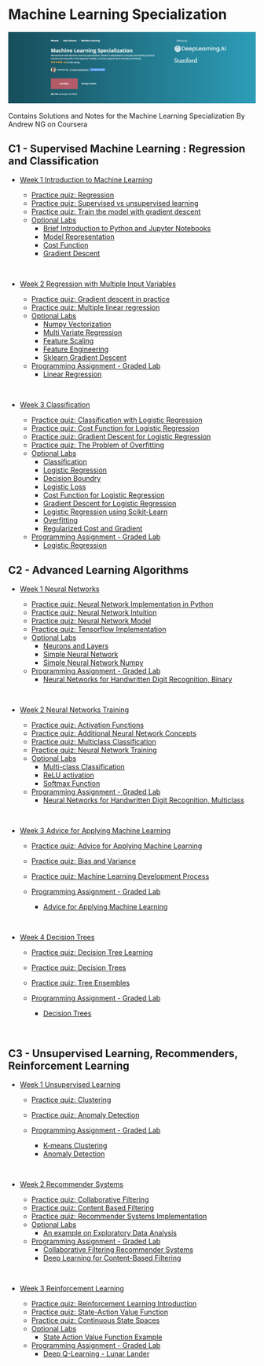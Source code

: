 # Machine Learning Specialization

![](/Header/header.PNG)

Contains Solutions and Notes for the Machine Learning Specialization By Andrew NG on Coursera

## C1 - Supervised Machine Learning : Regression and Classification


- [Week 1 Introduction to Machine Learning](/C1%20-%20Supervised%20Machine%20Learning%20Regression%20and%20Classification/Week%201%20Introduction%20to%20Machine%20Learning/)

    - [Practice quiz: Regression](/C1%20-%20Supervised%20Machine%20Learning%20Regression%20and%20Classification/Week%201%20Introduction%20to%20Machine%20Learning/Practice%20Quiz/Regression.PNG/)
    - [Practice quiz: Supervised vs unsupervised learning](/C1%20-%20Supervised%20Machine%20Learning%20Regression%20and%20Classification/Week%201%20Introduction%20to%20Machine%20Learning/Practice%20Quiz/Supervised%20vs%20Unsupervised%20Learning.PNG/)
    - [Practice quiz: Train the model with gradient descent](/C1%20-%20Supervised%20Machine%20Learning%20Regression%20and%20Classification/Week%201%20Introduction%20to%20Machine%20Learning/Practice%20Quiz/Train%20the%20model%20with%20gradient%20descent.png/)
  - [Optional Labs](/C1%20-%20Supervised%20Machine%20Learning%20Regression%20and%20Classification/Week%201%20Introduction%20to%20Machine%20Learning/Optional%20Labs)
    - [Brief Introduction to Python and Jupyter Notebooks](/C1%20-%20Supervised%20Machine%20Learning%20Regression%20and%20Classification/Week%201%20Introduction%20to%20Machine%20Learning/Optional%20Labs/C1_W1_Lab01_Python_Jupyter_Soln.ipynb)
    - [Model Representation](/C1%20-%20Supervised%20Machine%20Learning%20Regression%20and%20Classification/Week%201%20Introduction%20to%20Machine%20Learning/Optional%20Labs/C1_W1_Lab01_Python_Jupyter_Soln.ipynb)
    - [Cost Function](/C1%20-%20Supervised%20Machine%20Learning%20Regression%20and%20Classification/Week%201%20Introduction%20to%20Machine%20Learning/Optional%20Labs/C1_W1_Lab03_Cost_function_Soln.ipynb)
    - [Gradient Descent](/C1%20-%20Supervised%20Machine%20Learning%20Regression%20and%20Classification/Week%201%20Introduction%20to%20Machine%20Learning/Optional%20Labs/C1_W1_Lab04_Gradient_Descent_Soln.ipynb)

<br/>

- [Week 2 Regression with Multiple Input Variables](/C1%20-%20Supervised%20Machine%20Learning%20Regression%20and%20Classification/Week%202%20Regression%20with%20Multiple%20Input%20Variables/) 

    - [Practice quiz: Gradient descent in practice](/C1%20-%20Supervised%20Machine%20Learning%20Regression%20and%20Classification/Week%202%20Regression%20with%20Multiple%20Input%20Variables/Practice%20Quiz/Gradient%20Descent%20in%20Practice.png)
    - [Practice quiz: Multiple linear regression](/C1%20-%20Supervised%20Machine%20Learning%20Regression%20and%20Classification/Week%202%20Regression%20with%20Multiple%20Input%20Variables/Practice%20Quiz/Multiple%20Linear%20Regression.png)
    - [Optional Labs](/C1%20-%20Supervised%20Machine%20Learning%20Regression%20and%20Classification/Week%202%20Regression%20with%20Multiple%20Input%20Variables/Optional%20Labs/)
      - [Numpy Vectorization](/C1%20-%20Supervised%20Machine%20Learning%20Regression%20and%20Classification/Week%202%20Regression%20with%20Multiple%20Input%20Variables/Optional%20Labs/C1_W2_Lab01_Python_Numpy_Vectorization_Soln.ipynb)
      - [Multi Variate Regression](/C1%20-%20Supervised%20Machine%20Learning%20Regression%20and%20Classification/Week%202%20Regression%20with%20Multiple%20Input%20Variables/Optional%20Labs/C1_W2_Lab02_Multiple_Variable_Soln.ipynb)
      - [Feature Scaling](/C1%20-%20Supervised%20Machine%20Learning%20Regression%20and%20Classification/Week%202%20Regression%20with%20Multiple%20Input%20Variables/Optional%20Labs/C1_W2_Lab03_Feature_Scaling_and_Learning_Rate_Soln.ipynb)
      - [Feature Engineering](/C1%20-%20Supervised%20Machine%20Learning%20Regression%20and%20Classification/Week%202%20Regression%20with%20Multiple%20Input%20Variables/Optional%20Labs/C1_W2_Lab04_FeatEng_PolyReg_Soln.ipynb)
      - [Sklearn Gradient Descent](/C1%20-%20Supervised%20Machine%20Learning%20Regression%20and%20Classification/Week%202%20Regression%20with%20Multiple%20Input%20Variables/Optional%20Labs/C1_W2_Lab05_Sklearn_GD_Soln.ipynb)
    - [Programming Assignment - Graded Lab](/C1%20-%20Supervised%20Machine%20Learning%20Regression%20and%20Classification/Week%202%20Regression%20with%20Multiple%20Input%20Variables/Graded%20Lab/)
      - [Linear Regression](/C1%20-%20Supervised%20Machine%20Learning%20Regression%20and%20Classification/Week%202%20Regression%20with%20Multiple%20Input%20Variables/Graded%20Lab/LinearRegression.ipynb)

<br/>

- [Week 3 Classification](/C1%20-%20Supervised%20Machine%20Learning%20Regression%20and%20Classification/Week%203%20Classification/) 

    - [Practice quiz: Classification with Logistic Regression](/C1%20-%20Supervised%20Machine%20Learning%20Regression%20and%20Classification/Week%203%20Classification/Practice%20Quiz/Classification%20with%20Logistic%20Regression.png)
    - [Practice quiz: Cost Function for Logistic Regression](/C1%20-%20Supervised%20Machine%20Learning%20Regression%20and%20Classification/Week%203%20Classification/Practice%20Quiz/Cost%20Function%20for%20Logistic%20Regression.png)
    - [Practice quiz: Gradient Descent for Logistic Regression](/C1%20-%20Supervised%20Machine%20Learning%20Regression%20and%20Classification/Week%203%20Classification/Practice%20Quiz/Gradient%20Descent%20for%20Logistic%20Regression.png)
    - [Practice quiz: The Problem of Overfitting](/C1%20-%20Supervised%20Machine%20Learning%20Regression%20and%20Classification/Week%203%20Classification/Practice%20Quiz/The%20Problem%20of%20Overfitting.png)
    - [Optional Labs](/C1%20-%20Supervised%20Machine%20Learning%20Regression%20and%20Classification/Week%203%20Classification/Optional%20Labs/)
      - [Classification](/C1%20-%20Supervised%20Machine%20Learning%20Regression%20and%20Classification/Week%203%20Classification/Optional%20Labs/C1_W3_Lab01_Classification_Soln.ipynb)
      - [Logistic Regression](/C1%20-%20Supervised%20Machine%20Learning%20Regression%20and%20Classification/Week%203%20Classification/Optional%20Labs/C1_W3_Lab02_Sigmoid_function_Soln.ipynb)
      - [Decision Boundry](/C1%20-%20Supervised%20Machine%20Learning%20Regression%20and%20Classification/Week%203%20Classification/Optional%20Labs/C1_W3_Lab03_Decision_Boundary_Soln.ipynb)
      - [Logistic Loss](/C1%20-%20Supervised%20Machine%20Learning%20Regression%20and%20Classification/Week%203%20Classification/Optional%20Labs/C1_W3_Lab04_LogisticLoss_Soln.ipynb)
      - [Cost Function for Logistic Regression](/C1%20-%20Supervised%20Machine%20Learning%20Regression%20and%20Classification/Week%203%20Classification/Optional%20Labs/C1_W3_Lab05_Cost_Function_Soln.ipynb)
      - [Gradient Descent for Logistic Regression](/C1%20-%20Supervised%20Machine%20Learning%20Regression%20and%20Classification/Week%203%20Classification/Optional%20Labs/C1_W3_Lab06_Gradient_Descent_Soln.ipynb)
      - [Logistic Regression using Scikit-Learn](/C1%20-%20Supervised%20Machine%20Learning%20Regression%20and%20Classification/Week%203%20Classification/Optional%20Labs/C1_W3_Lab07_Scikit_Learn_Soln.ipynb)
      - [Overfitting](/C1%20-%20Supervised%20Machine%20Learning%20Regression%20and%20Classification/Week%203%20Classification/Optional%20Labs/C1_W3_Lab08_Overfitting_Soln.ipynb)
      - [Regularized Cost and Gradient](/C1%20-%20Supervised%20Machine%20Learning%20Regression%20and%20Classification/Week%203%20Classification/Optional%20Labs/C1_W3_Lab09_Regularization_Soln.ipynb)
    - [Programming Assignment - Graded Lab](/C1%20-%20Supervised%20Machine%20Learning%20Regression%20and%20Classification/Week%203%20Classification/Graded%20Lab/)
      - [Logistic Regression](/C1%20-%20Supervised%20Machine%20Learning%20Regression%20and%20Classification/Week%203%20Classification/Graded%20Lab/C1_W3_Logistic_Regression.ipynb)

## C2 - Advanced Learning Algorithms


- [Week 1 Neural Networks](/C2%20-%20Advanced%20Learning%20Algorithms/Week%201%20Neural%20Networks/)

    - [Practice quiz: Neural Network Implementation in Python](/C2%20-%20Advanced%20Learning%20Algorithms/Week%201%20Neural%20Networks/Practice%20Quiz/Neural%20Network%20Implementation%20in%20Python.png/)
    - [Practice quiz: Neural Network Intuition](/C2%20-%20Advanced%20Learning%20Algorithms/Week%201%20Neural%20Networks/Practice%20Quiz/Neural%20Network%20Intuition.png/)
    - [Practice quiz: Neural Network Model](/C2%20-%20Advanced%20Learning%20Algorithms/Week%201%20Neural%20Networks/Practice%20Quiz/Neural%20Network%20Model.png/)
    - [Practice quiz: Tensorflow Implementation](/C2%20-%20Advanced%20Learning%20Algorithms/Week%201%20Neural%20Networks/Practice%20Quiz/Tensorflow%20Implementation.png/)
  - [Optional Labs](/C2%20-%20Advanced%20Learning%20Algorithms/Week%201%20Neural%20Networks/Optional%20Labs)
    - [Neurons and Layers](/C2%20-%20Advanced%20Learning%20Algorithms/Week%201%20Neural%20Networks/Optional%20Labs/C2_W1_Lab01_Neurons_and_Layers.ipynb)
    - [Simple Neural Network](/C2%20-%20Advanced%20Learning%20Algorithms/Week%201%20Neural%20Networks/Optional%20Labs/C2_W1_Lab02_CoffeeRoasting_TF.ipynb)
    - [Simple Neural Network Numpy](/C2%20-%20Advanced%20Learning%20Algorithms/Week%201%20Neural%20Networks/Optional%20Labs/C2_W1_Lab03_CoffeeRoasting_Numpy.ipynb)
  - [Programming Assignment - Graded Lab](/C2%20-%20Advanced%20Learning%20Algorithms/Week%201%20Neural%20Networks/Graded%20Lab)
    - [Neural Networks for Handwritten Digit Recognition, Binary](/C2%20-%20Advanced%20Learning%20Algorithms/Week%201%20Neural%20Networks/Graded%20Lab/C2_W1_Assignment.ipynb)
<br/>

- [Week 2 Neural Networks Training](/C2%20-%20Advanced%20Learning%20Algorithms/Week%202%20Neural%20Networks%20Training/)

    - [Practice quiz: Activation Functions](/C2%20-%20Advanced%20Learning%20Algorithms/Week%202%20Neural%20Networks%20Training/Practice%20Quiz/Activation%20Functions.png/)
    - [Practice quiz: Additional Neural Network Concepts](/C2%20-%20Advanced%20Learning%20Algorithms/Week%202%20Neural%20Networks%20Training/Practice%20Quiz/Additional%20Neural%20Network%20Concepts.png/)
    - [Practice quiz: Multiclass Classification](/C2%20-%20Advanced%20Learning%20Algorithms/Week%202%20Neural%20Networks%20Training/Practice%20Quiz/Multiclass%20Classification.png/)
    - [Practice quiz: Neural Network Training](/C2%20-%20Advanced%20Learning%20Algorithms/Week%202%20Neural%20Networks%20Training/Practice%20Quiz/Neural%20Network%20Training.png/)
  - [Optional Labs](/C2%20-%20Advanced%20Learning%20Algorithms/Week%202%20Neural%20Networks%20Training/Optinal%20Labs)
    - [Multi-class Classification](/C2%20-%20Advanced%20Learning%20Algorithms/Week%202%20Neural%20Networks%20Training/Optinal%20Labs/C2_W2_Multiclass_TF.ipynb)
    - [ReLU activation](/C2%20-%20Advanced%20Learning%20Algorithms/Week%202%20Neural%20Networks%20Training/Optinal%20Labs/C2_W2_Relu.ipynb)
    - [Softmax Function](/C2%20-%20Advanced%20Learning%20Algorithms/Week%202%20Neural%20Networks%20Training/Optinal%20Labs/C2_W2_SoftMax.ipynb)
  - [Programming Assignment - Graded Lab](/C2%20-%20Advanced%20Learning%20Algorithms/Week%202%20Neural%20Networks%20Training/Graded%20Lab)
    - [Neural Networks for Handwritten Digit Recognition, Multiclass](/C2%20-%20Advanced%20Learning%20Algorithms/Week%202%20Neural%20Networks%20Training/Graded%20Lab/C2_W2_Assignment.ipynb)
<br/>

- [Week 3 Advice for Applying Machine Learning](/C2%20-%20Advanced%20Learning%20Algorithms/Week%203%20Advice%20for%20Applying%20Machine%20Learning/)

    - [Practice quiz: Advice for Applying Machine Learning](/C2%20-%20Advanced%20Learning%20Algorithms/Week%203%20Advice%20for%20Applying%20Machine%20Learning/Practice%20Quiz/Advice%20for%20Applying%20Machine%20Learning.png/)
    - [Practice quiz: Bias and Variance](/C2%20-%20Advanced%20Learning%20Algorithms/Week%203%20Advice%20for%20Applying%20Machine%20Learning/Practice%20Quiz/Bias%20and%20Variance.png/)
    - [Practice quiz: Machine Learning Development Process](/C2%20-%20Advanced%20Learning%20Algorithms/Week%203%20Advice%20for%20Applying%20Machine%20Learning/Practice%20Quiz/Machine%20Learning%20Development%20Process.png/)
    
  - [Programming Assignment - Graded Lab](/C2%20-%20Advanced%20Learning%20Algorithms/Week%203%20Advice%20for%20Applying%20Machine%20Learning/Graded%20Lab)
    - [Advice for Applying Machine Learning](/C2%20-%20Advanced%20Learning%20Algorithms/Week%203%20Advice%20for%20Applying%20Machine%20Learning/Graded%20Lab/C2_W3_Assignment.ipynb)
<br/>

- [Week 4 Decision Trees](/C2%20-%20Advanced%20Learning%20Algorithms/Week%204%20Decision%20Trees/)

    - [Practice quiz: Decision Tree Learning](/C2%20-%20Advanced%20Learning%20Algorithms/Week%204%20Decision%20Trees/Practice%20Quiz/Decision%20Tree%20Learning.png/)
    - [Practice quiz: Decision Trees](/C2%20-%20Advanced%20Learning%20Algorithms/Week%204%20Decision%20Trees/Practice%20Quiz/Decision%20Trees.png/)
    - [Practice quiz: Tree Ensembles](/C2%20-%20Advanced%20Learning%20Algorithms/Week%204%20Decision%20Trees/Practice%20Quiz/Tree%20Ensembles.png/)
    
  - [Programming Assignment - Graded Lab](/C2%20-%20Advanced%20Learning%20Algorithms/Week%204%20Decision%20Trees/Graded%20Lab)
    - [Decision Trees](/C2%20-%20Advanced%20Learning%20Algorithms/Week%204%20Decision%20Trees/Graded%20Lab/C2_W4_Decision_Tree_with_Markdown.ipynb)
<br/>

## C3 - Unsupervised Learning, Recommenders, Reinforcement Learning

- [Week 1 Unsupervised Learning](/C3%20-%20Unsupervised%20Learning%20Recommenders%20Reinforcement%20Learning/Week%201%20Unsupervised%20Learning/)

    - [Practice quiz: Clustering](/C3%20-%20Unsupervised%20Learning%20Recommenders%20Reinforcement%20Learning/Week%201%20Unsupervised%20Learning/Practice%20Quiz/Clustering.png/)
    - [Practice quiz: Anomaly Detection](/C3%20-%20Unsupervised%20Learning%20Recommenders%20Reinforcement%20Learning/Week%201%20Unsupervised%20Learning/Practice%20Quiz/Anomaly%20Detection.png/)
    
  - [Programming Assignment - Graded Lab](/C3%20-%20Unsupervised%20Learning%20Recommenders%20Reinforcement%20Learning/Week%201%20Unsupervised%20Learning/Graded%20Lab)
    - [K-means Clustering](/C3%20-%20Unsupervised%20Learning%20Recommenders%20Reinforcement%20Learning/Week%201%20Unsupervised%20Learning/Graded%20Lab/C3_W1_KMeans_Assignment.ipynb)
    - [Anomaly Detection](/C3%20-%20Unsupervised%20Learning%20Recommenders%20Reinforcement%20Learning/Week%201%20Unsupervised%20Learning/Graded%20Lab/C3_W1_Anomaly_Detection.ipynb)
<br/>

- [Week 2 Recommender Systems](/C3%20-%20Unsupervised%20Learning%20Recommenders%20Reinforcement%20Learning/Week%202%20Recommender%20Systems/)

    - [Practice quiz: Collaborative Filtering](/C3%20-%20Unsupervised%20Learning%20Recommenders%20Reinforcement%20Learning/Week%202%20Recommender%20Systems/Practice%20Quiz/Collaborative%20Filtering.png/)
    - [Practice quiz: Content Based Filtering](/C3%20-%20Unsupervised%20Learning%20Recommenders%20Reinforcement%20Learning/Week%202%20Recommender%20Systems/Practice%20Quiz/Content%20Based%20Filtering.png/)
    - [Practice quiz: Recommender Systems Implementation](/C3%20-%20Unsupervised%20Learning%20Recommenders%20Reinforcement%20Learning/Week%202%20Recommender%20Systems/Practice%20Quiz/Recommender%20Systems%20Implementation.png/)
  - [Optional Labs](/C3%20-%20Unsupervised%20Learning%20Recommenders%20Reinforcement%20Learning/Week%202%20Recommender%20Systems/Optional%20Labs)
    - [An example on Exploratory Data Analysis](/C3%20-%20Unsupervised%20Learning%20Recommenders%20Reinforcement%20Learning/Week%202%20Recommender%20Systems/Optional%20Labs/C3_W2_Lab01_PCA_Visualization_Examples.ipynb)
   - [Programming Assignment - Graded Lab](/C3%20-%20Unsupervised%20Learning%20Recommenders%20Reinforcement%20Learning/Week%202%20Recommender%20Systems/Graded%20Lab)
        - [Collaborative Filtering Recommender Systems](/C3%20-%20Unsupervised%20Learning%20Recommenders%20Reinforcement%20Learning/Week%202%20Recommender%20Systems/Graded%20Lab/C3_W2_Collaborative_RecSys_Assignment.ipynb)
        - [Deep Learning for Content-Based Filtering](/C3%20-%20Unsupervised%20Learning%20Recommenders%20Reinforcement%20Learning/Week%202%20Recommender%20Systems/Graded%20Lab/C3_W2_RecSysNN_Assignment.ipynb)

<br/>

- [Week 3 Reinforcement Learning](/C3%20-%20Unsupervised%20Learning%20Recommenders%20Reinforcement%20Learning/Week%203%20Reinforcement%20Learning/)

    - [Practice quiz: Reinforcement Learning Introduction](/C3%20-%20Unsupervised%20Learning%20Recommenders%20Reinforcement%20Learning/Week%203%20Reinforcement%20Learning/Practice%20Quiz/Reinforcement%20Learning%20Introduction.png/)
    - [Practice quiz: State-Action Value Function](/C3%20-%20Unsupervised%20Learning%20Recommenders%20Reinforcement%20Learning/Week%203%20Reinforcement%20Learning/Practice%20Quiz/State-Action%20Value%20Function.png/)
    - [Practice quiz: Continuous State Spaces](/C3%20-%20Unsupervised%20Learning%20Recommenders%20Reinforcement%20Learning/Week%203%20Reinforcement%20Learning/Practice%20Quiz/Continuous%20State%20Spaces.png/)
  - [Optional Labs](/C3%20-%20Unsupervised%20Learning%20Recommenders%20Reinforcement%20Learning/Week%203%20Reinforcement%20Learning/Optional%20Labs)
    - [State Action Value Function Example](/C3%20-%20Unsupervised%20Learning%20Recommenders%20Reinforcement%20Learning/Week%203%20Reinforcement%20Learning/Optional%20Labs/State-action%20value%20function%20example.ipynb)
   - [Programming Assignment - Graded Lab](/C3%20-%20Unsupervised%20Learning%20Recommenders%20Reinforcement%20Learning/Week%203%20Reinforcement%20Learning/Graded%20Lab)
        - [Deep Q-Learning - Lunar Lander](/C3%20-%20Unsupervised%20Learning%20Recommenders%20Reinforcement%20Learning/Week%203%20Reinforcement%20Learning/Graded%20Lab/C3_W3_A1_Assignment.ipynb)
        

<br/>
